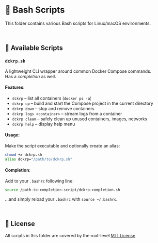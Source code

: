 # 🐚 Bash Scripts

This folder contains various Bash scripts for Linux/macOS environments.

&nbsp;

## 📜 Available Scripts

### `dckrp.sh`
A lightweight CLI wrapper around common Docker Compose commands. Has a _completion_ as well.

#### Features:
- `dckrp` – list all containers (`docker ps -a`)
- `dckrp up` – build and start the Compose project in the current directory
- `dckrp down` – stop and remove containers
- `dckrp logs <container>` – stream logs from a container
- `dckrp clean` – safely clean up unused containers, images, networks
- `dckrp help` – display help menu

#### Usage:
Make the script executable and optionally create an alias:
```bash
chmod +x dckrp.sh
alias dckrp="/path/to/dckrp.sh"
```

#### Completion:
Add to your `.bashrc` following line:
```bash
source /path-to-completion-script/dckrp-completion.sh
```
...and simply reload your `.bashrc` with `source ~/.bashrc`.

&nbsp;

## 📄 License
All scripts in this folder are covered by the root-level [MIT License](../LICENSE).
